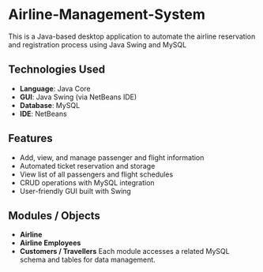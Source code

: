 # Airline-Management-System
This is a Java-based desktop application to automate the airline reservation and registration process using Java Swing and MySQL
## Technologies Used

- **Language**: Java Core
- **GUI**: Java Swing (via NetBeans IDE)
- **Database**: MySQL
- **IDE**: NetBeans

## Features

- Add, view, and manage passenger and flight information
- Automated ticket reservation and storage
- View list of all passengers and flight schedules
- CRUD operations with MySQL integration
- User-friendly GUI built with Swing

## Modules / Objects

- **Airline**
- **Airline Employees**
- **Customers / Travellers**
Each module accesses a related MySQL schema and tables for data management.


